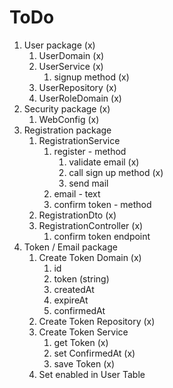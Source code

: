 # ToDo

1. User package (x)
   1. UserDomain (x)
   2. UserService (x)
      1. signup method (x)
   3. UserRepository (x)
   4. UserRoleDomain (x)
2. Security package (x)
   1. WebConfig (x)
3. Registration package
   1. RegistrationService
      1. register - method
         1. validate email (x)
         2. call sign up method (x)
         3. send mail
      2. email - text
      3. confirm token - method
   2. RegistrationDto (x)
   3. RegistrationController (x)
      1. confirm token endpoint
4. Token / Email package
   1. Create Token Domain (x)
      1. id
      2. token (string)
      3. createdAt
      4. expireAt
      5. confirmedAt
   2. Create Token Repository (x)
   3. Create Token Service 
      1. get Token (x)
      2. set ConfirmedAt (x)
      3. save Token (x)
   4. Set enabled in User Table